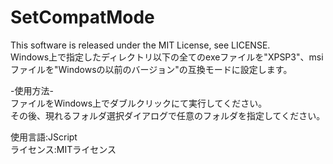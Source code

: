 # SetCompatMode
This software is released under the MIT License, see LICENSE.  
Windows上で指定したディレクトリ以下の全てのexeファイルを"XPSP3"、msiファイルを"Windowsの以前のバージョン"の互換モードに設定します。  

-使用方法-  
ファイルをWindows上でダブルクリックにて実行してください。  
その後、現れるフォルダ選択ダイアログで任意のフォルダを指定してください。  

使用言語:JScript  
ライセンス:MITライセンス  
